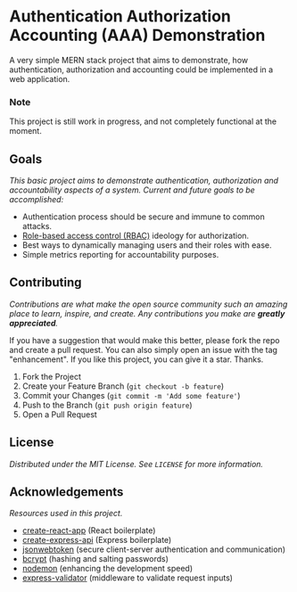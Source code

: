 # Authentication Authorization Accounting (AAA) Demonstration

A very simple MERN stack project that aims to demonstrate, how authentication, authorization and accounting could be implemented in a web application.


### Note
This project is still work in progress, and not completely functional at the moment.


## Goals
_This basic project aims to demonstrate authentication, authorization and accountability aspects of a system. Current and future goals to be accomplished:_

- Authentication process should be secure and immune to common attacks.
- [Role-based access control (RBAC)](https://en.wikipedia.org/wiki/Role-based_access_control) ideology for authorization.
- Best ways to dynamically managing users and their roles with ease.
- Simple metrics reporting for accountability purposes.


## Contributing
_Contributions are what make the open source community such an amazing place to learn, inspire, and create. Any contributions you make are **greatly appreciated**._

If you have a suggestion that would make this better, please fork the repo and create a pull request. You can also simply open an issue with the tag "enhancement".
If you like this project, you can give it a star. Thanks.

1. Fork the Project
2. Create your Feature Branch (`git checkout -b feature`)
3. Commit your Changes (`git commit -m 'Add some feature'`)
4. Push to the Branch (`git push origin feature`)
5. Open a Pull Request


## License
_Distributed under the MIT License. See `LICENSE` for more information._


## Acknowledgements
_Resources used in this project._

- [create-react-app](https://github.com/facebook/create-react-app) (React boilerplate)
- [create-express-api](https://github.com/w3cj/create-express-api) (Express boilerplate)
- [jsonwebtoken](https://github.com/auth0/node-jsonwebtoken) (secure client-server authentication and communication)
- [bcrypt](https://github.com/kelektiv/node.bcrypt.js) (hashing and salting passwords)
- [nodemon](https://github.com/remy/nodemon) (enhancing the development speed)
- [express-validator](https://express-validator.github.io/docs/) (middleware to validate request inputs)